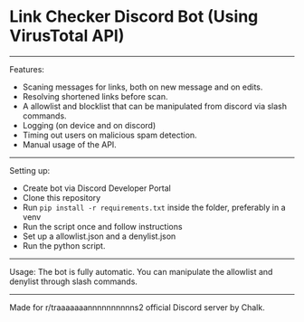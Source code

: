# Link Checker Discord Bot (Using VirusTotal API)

----------------------------------------
Features: 
- Scaning messages for links, both on new message and on edits.
- Resolving shortened links before scan.
- A allowlist and blocklist that can be manipulated from discord via slash commands.
- Logging (on device and on discord)
- Timing out users on malicious spam detection.
- Manual usage of the API.
----------------------------------------
Setting up:  
- Create bot via Discord Developer Portal
- Clone this repository
- Run `pip install -r requirements.txt` inside the folder, preferably in a venv
- Run the script once and follow instructions
- Set up a allowlist.json and a denylist.json
- Run the python script.
----------------------------------------
Usage: The bot is fully automatic. You can manipulate the allowlist and denylist through slash commands.  

----------------------------------------
Made for r/traaaaaaannnnnnnnnns2 official Discord server by Chalk.
